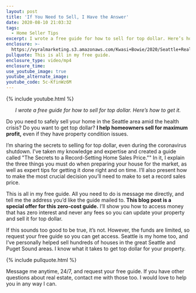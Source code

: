 ```yaml
---
layout: post
title: 'If You Need to Sell, I Have the Answer'
date: 2020-08-10 21:03:32
tags:
  - Home Seller Tips
excerpt: I wrote a free guide for how to sell for top dollar. Here’s how to get it.
enclosure: >-
  https://vyralmarketing.s3.amazonaws.com/Kwasi+Bowie/2020/Seattle+Real+Estate+Agent-+direct+offer+2.mp4
pullquote: This is all in my free guide.
enclosure_type: video/mp4
enclosure_time:
use_youtube_image: true
youtube_alternate_image:
youtube_code: 5c-KfinWz6M
---
```


{% include youtube.html %}

<p style="text-align: center;"><em>I wrote a free guide for how to sell for top dollar. Here’s how to get it.</em></p>

Do you need to safely sell your home in the Seattle area amid the health crisis? Do you want to get top dollar? **I help homeowners sell for maximum profit,** even if they have property condition issues.&nbsp;

I’m sharing the secrets to selling for top dollar, even during the coronavirus shutdown. I’ve taken my knowledge and expertise and created a guide called "The Secrets to a Record-Setting Home Sales Price."" In it, I explain the three things you must do when preparing your house for the market, as well as expert tips for getting it done right and on time. I’ll also present how to make the most crucial decision you’ll need to make to set a record sales price.&nbsp;

This is all in my free guide. All you need to do is message me directly, and tell me the address you’d like the guide mailed to. **This blog post is a special offer for this zero-cost guide.** I’ll show you how to access money that has zero interest and never any fees so you can update your property and sell it for top dollar.&nbsp;

If this sounds too good to be true, it’s not. However, the funds are limited, so request your free guide so you can get access. Seattle is my home too, and I’ve personally helped sell hundreds of houses in the great Seattle and Puget Sound areas. I know what it takes to get top dollar for your property.

{% include pullquote.html %}

Message me anytime, 24/7, and request your free guide. If you have other questions about real estate, contact me with those too. I would love to help you in any way I can.
